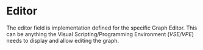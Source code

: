 # Editor

The editor field is implementation defined for the specific Graph Editor. This can be anything the Visual Scripting/Programming Environment (*VSE/VPE*) needs to display and allow editing the graph.

